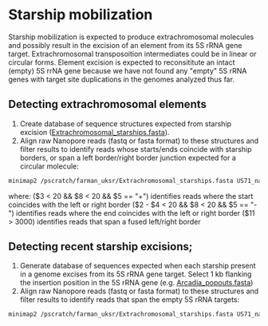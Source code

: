 # Starship mobilization
Starship mobilization is expected to produce extrachromosomal molecules and possibly result in the excision of an element from its 5S rRNA gene target. Extrachromosomal transposoition intermediates could be in linear or circular forms. Element excision is expected to reconsititute an intact (empty) 5S rrNA gene because we have not found any "empty" 5S rRNA genes with target site duplications in the genomes analyzed thus far.

## Detecting extrachromosomal elements
1. Create database of sequence structures expected from starship excision ([Extrachromosomal_starships.fasta](/data/Extrachromosomal_starships.fasta)).
2. Align raw Nanopore reads (fastq or fasta format) to these structures and filter results to identify reads whose starts/ends coincide with starship borders, or span a left border/right border junction expected for a circular molecule:
```bash
minimap2 /pscratch/farman_uksr/Extrachromosomal_starships.fasta US71_nanopore.fastq.gz | awk '($3 < 20 && $8 < 20 && $5 == "+") || ($2 - $4 <20 && $8<20 && $5 == "-") || ($11 > 3000)'
```
where:
($3 < 20 && $8 < 20 && $5 == "+") identifies reads where the start coincides with the left or right border
($2 - $4 < 20 && $8 < 20 && $5 == "-") identifies reads where the end coincides with the left or right border
($11 > 3000) identifies reads that span a fused left/right border

## Detecting recent starship excisions;
1. Generate database of sequences expected when each starship present in a genome excises from its 5S rRNA gene target. Select 1 kb flanking the insertion position in the 5S rRNA gene (e.g. [Arcadia_popouts.fasta](/data/Arcadia_popouts.fasta))
2. Align raw Nanopore reads (fastq or fasta format) to these structures and filter results to identify reads that span the empty 5S rRNA targets:
```bash
minimap2 /pscratch/farman_uksr/Extrachromosomal_starships.fasta US71_nanopore.fastq.gz | awk '$11 > 1500'
```
